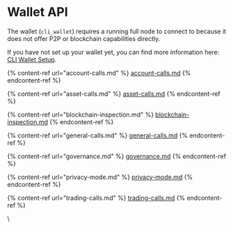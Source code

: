 # Wallet API

The wallet (`cli_wallet`) requires a running full node to connect to because it does not offer P2P or blockchain capabilities directly.

If you have not set up your wallet yet, you can find more information here: [CLI Wallet Setup](../../witnesses/setting-up-a-witness-node/#cli-wallet-setup).

{% content-ref url="account-calls.md" %}
[account-calls.md](account-calls.md)
{% endcontent-ref %}

{% content-ref url="asset-calls.md" %}
[asset-calls.md](asset-calls.md)
{% endcontent-ref %}

{% content-ref url="blockchain-inspection.md" %}
[blockchain-inspection.md](blockchain-inspection.md)
{% endcontent-ref %}

{% content-ref url="general-calls.md" %}
[general-calls.md](general-calls.md)
{% endcontent-ref %}

{% content-ref url="governance.md" %}
[governance.md](governance.md)
{% endcontent-ref %}

{% content-ref url="privacy-mode.md" %}
[privacy-mode.md](privacy-mode.md)
{% endcontent-ref %}

{% content-ref url="trading-calls.md" %}
[trading-calls.md](trading-calls.md)
{% endcontent-ref %}

\
